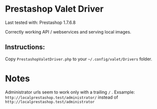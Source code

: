 # Prestashop Valet Driver

Last tested with:
Prestashop 1.7.6.8 

Correctly working API / webservices and serving local images.

## Instructions:

Copy `PrestashopValetDriver.php` to your `~/.config/valet/Drivers` folder.

# Notes

Administrator urls seem to work only with a trailing `/` .
Exsample: `http://localprestashop.test/administrator/` instead of  `http://localprestashop.test/administrator`
